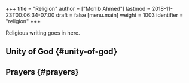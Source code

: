 +++
title = "Religion"
author = ["Monib Ahmed"]
lastmod = 2018-11-23T00:06:34-07:00
draft = false
[menu.main]
  weight = 1003
  identifier = "religion"
+++

Religious writing goes in here.


## Unity of God {#unity-of-god}


## Prayers {#prayers}
